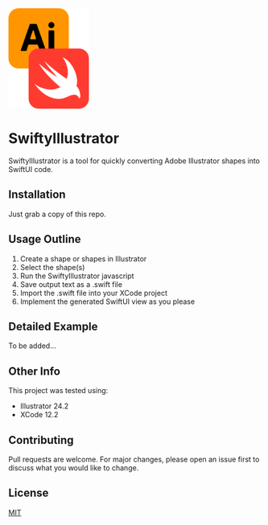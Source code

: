 <img src="https://github.com/downtownjakebrown/SwiftyIllustrator/blob/main/Images/swiftyIllustrator.png" height="200"/>

# SwiftyIllustrator

SwiftyIllustrator is a tool for quickly converting Adobe Illustrator shapes into SwiftUI code.

## Installation

Just grab a copy of this repo.

## Usage Outline

1) Create a shape or shapes in Illustrator
2) Select the shape(s)
3) Run the SwiftyIllustrator javascript
4) Save output text as a .swift file
5) Import the .swift file into your XCode project
6) Implement the generated SwiftUI view as you please

## Detailed Example

To be added...

## Other Info

This project was tested using: 
* Illustrator 24.2
* XCode 12.2

## Contributing
Pull requests are welcome. For major changes, please open an issue first to discuss what you would like to change.

## License
[MIT](https://choosealicense.com/licenses/mit/)

